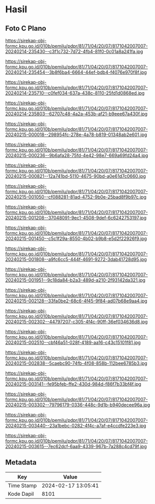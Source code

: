 # Hasil

## Foto C Plano

https://sirekap-obj-formc.kpu.go.id/010b/pemilu/pdpr/81/71/04/20/07/8171042007007-20240214-235430--c3f1c732-7d72-4fb4-81f0-0c01a8a241fa.jpg

https://sirekap-obj-formc.kpu.go.id/010b/pemilu/pdpr/81/71/04/20/07/8171042007007-20240214-235454--3b8f6ba4-6664-44ef-bdb4-f4076e970f8f.jpg

https://sirekap-obj-formc.kpu.go.id/010b/pemilu/pdpr/81/71/04/20/07/8171042007007-20240214-235710--c0fef034-637a-438c-8110-25fd1d0868ed.jpg

https://sirekap-obj-formc.kpu.go.id/010b/pemilu/pdpr/81/71/04/20/07/8171042007007-20240214-235803--62707c48-4a2a-453b-af21-b9eee67a430f.jpg

https://sirekap-obj-formc.kpu.go.id/010b/pemilu/pdpr/81/71/04/20/07/8171042007007-20240215-000018--298954fc-278e-4a78-b819-01348ab2e601.jpg

https://sirekap-obj-formc.kpu.go.id/010b/pemilu/pdpr/81/71/04/20/07/8171042007007-20240215-000236--9b6afa28-75fd-4e42-98e7-669a69fd24a4.jpg

https://sirekap-obj-formc.kpu.go.id/010b/pemilu/pdpr/81/71/04/20/07/8171042007007-20240215-000821--12a741bd-5110-4675-90bd-a0e61d7c0660.jpg

https://sirekap-obj-formc.kpu.go.id/010b/pemilu/pdpr/81/71/04/20/07/8171042007007-20240215-001050--cf088281-81ad-4752-9b0e-25bad8f9b97c.jpg

https://sirekap-obj-formc.kpu.go.id/010b/pemilu/pdpr/81/71/04/20/07/8171042007007-20240215-001208--37048091-9ec1-4508-9def-6c6242753197.jpg

https://sirekap-obj-formc.kpu.go.id/010b/pemilu/pdpr/81/71/04/20/07/8171042007007-20240215-001450--c5c1f29a-8550-4b02-b9b8-e5d2f22926f9.jpg

https://sirekap-obj-formc.kpu.go.id/010b/pemilu/pdpr/81/71/04/20/07/8171042007007-20240215-001808--a9fc6cc5-444f-4691-9272-3dab41728d95.jpg

https://sirekap-obj-formc.kpu.go.id/010b/pemilu/pdpr/81/71/04/20/07/8171042007007-20240215-001951--9c18da84-b2a3-489d-a210-2f93142da321.jpg

https://sirekap-obj-formc.kpu.go.id/010b/pemilu/pdpr/81/71/04/20/07/8171042007007-20240215-002128--33fa0be2-68c6-4f45-9f84-ad07b68e9aa4.jpg

https://sirekap-obj-formc.kpu.go.id/010b/pemilu/pdpr/81/71/04/20/07/8171042007007-20240215-002302--44797207-c305-4f4c-90ff-36ef034636d8.jpg

https://sirekap-obj-formc.kpu.go.id/010b/pemilu/pdpr/81/71/04/20/07/8171042007007-20240215-002510--cbf46a51-028f-4189-aa16-c43c15101f81.jpg

https://sirekap-obj-formc.kpu.go.id/010b/pemilu/pdpr/81/71/04/20/07/8171042007007-20240215-002838--5caebc90-74fb-4f08-858b-112bee6785b3.jpg

https://sirekap-obj-formc.kpu.go.id/010b/pemilu/pdpr/81/71/04/20/07/8171042007007-20240215-003141--fe95bfeb-ffe2-430d-984d-f86f7b33bf4f.jpg

https://sirekap-obj-formc.kpu.go.id/010b/pemilu/pdpr/81/71/04/20/07/8171042007007-20240215-003302--79796179-0336-448c-9d1b-b940decee96a.jpg

https://sirekap-obj-formc.kpu.go.id/010b/pemilu/pdpr/81/71/04/20/07/8171042007007-20240215-003440--23a1bebc-0282-4f4c-a7af-e4ccdfe223e3.jpg

https://sirekap-obj-formc.kpu.go.id/010b/pemilu/pdpr/81/71/04/20/07/8171042007007-20240215-003615--7ec62dcf-6aa9-4339-967b-7a288c4cd79f.jpg


## Metadata

| Key        | Value               |
| ---------- | ------------------- |
| Time Stamp | 2024-02-17 13:05:41 |
| Kode Dapil | 8101                |



